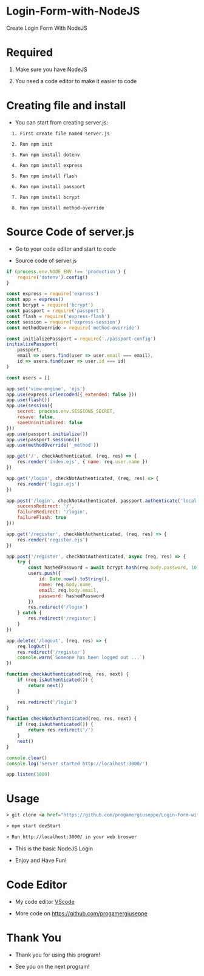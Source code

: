 # Login-Form-with-NodeJS
Create Login Form With NodeJS

# Required

 1. Make sure you have NodeJS

 2. You need a code editor to make it easier to code

# Creating file and install

- You can start from creating server.js:

```
  1. First create file named server.js

  2. Run npm init

  3. Run npm install dotenv

  4. Run npm install express

  5. Run npm install flash

  6. Run npm install passport

  7. Run npm install bcrypt

  8. Run npm install method-override
```

# Source Code of server.js

- Go to your code editor and start to code

- Source code of server.js

```javascript
if (process.env.NODE_ENV !== 'production') {
    require('dotenv').config()
}

const express = require('express')
const app = express()
const bcrypt = require('bcrypt')
const passport = require('passport')
const flash = require('express-flash')
const session = require('express-session')
const methodOverride = require('method-override')

const initializePassport = require('./passport-config')
initializePassport(
    passport,
    email => users.find(user => user.email === email),
    id => users.find(user => user.id === id)
)

const users = []

app.set('view-engine', 'ejs')
app.use(express.urlencoded({ extended: false }))
app.use(flash())
app.use(session({
    secret: process.env.SESSIONS_SECRET,
    resave: false,
    saveUninitialized: false
}))
app.use(passport.initialize())
app.use(passport.session())
app.use(methodOverride('_method'))

app.get('/', checkAuthenticated, (req, res) => {
    res.render('index.ejs', { name: req.user.name })
})

app.get('/login', checkNotAuthenticated, (req, res) => {
    res.render('login.ejs')
})

app.post('/login', checkNotAuthenticated, passport.authenticate('local', {
    successRedirect: '/',
    failureRedirect: '/login',
    failureFlash: true
}))

app.get('/register', checkNotAuthenticated, (req, res) => {
    res.render('register.ejs')
})

app.post('/register', checkNotAuthenticated, async (req, res) => {
    try {
        const hashedPassword = await bcrypt.hash(req.body.password, 10)
        users.push({
            id: Date.now().toString(),
            name: req.body.name,
            email: req.body.email,
            password: hashedPassword
        })
        res.redirect('/login')
    } catch {
        res.redirect('/register')
    }
})

app.delete('/logout', (req, res) => {
    req.logOut()
    res.redirect('/register')
    console.warn(`Someone has been logged out ...`)
})

function checkAuthenticated(req, res, next) {
    if (req.isAuthenticated()) {
        return next()
    }

    res.redirect('/login')
}

function checkNotAuthenticated(req, res, next) {
    if (req.isAuthenticated()) {
        return res.redirect('/')
    }
    next()
}

console.clear()
console.log('Server started http://localhost:3000/')

app.listen(3000)
```

# Usage
```html
> git clone <a href="https://github.com/progamergiuseppe/Login-Form-with-NodeJS.git">https://github.com/progamergiuseppe/Login-Form-with-NodeJS.git</a>

> npm start devStart

> Run http://localhost:3000/ in your web broswer

```

- This is the basic NodeJS Login

- Enjoy and Have Fun!

# Code Editor

- My code editor <a href="https://code.visualstudio.com/">VScode</a>

- More code on https://github.com/progamergiuseppe

# Thank You

- Thank you for using this program!

- See you on the next program!
